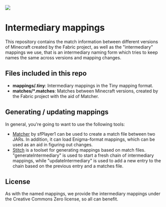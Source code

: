 [![](https://jitpack.io/v/ysesiq/FITE-Intermediary.svg)](https://jitpack.io/#ysesiq/FITE-Intermediary)
# Intermediary mappings

This repository contains the match information between different versions of Minecraft created by the Fabric project, as well as the "intermediary" mappings we use, that is an intermediary naming form which tries to keep names
the same across versions and mapping changes.

## Files included in this repo

* __mappings/<mcversion>.tiny__: Intermediary mappings in the Tiny mapping format.
* __matches/*.matches__: Matches between Minecraft versions, created by the Fabric project with the aid of Matcher.

## Generating / updating mappings

In general, you're going to want to use the following tools:

* [Matcher](https://github.com/FabricMC/Matcher) by sfPlayer1 can be used to create a match file between two JARs. In addition, it can load Enigma-format mappings, which can be used as an aid in figuring out changes.
* [Stitch](https://github.com/FabricMC/stitch) is a toolset for generating mappings based on match files. "generateIntermediary" is used to start a fresh chain of intermediary mappings, while "updateIntermediary" is used to add a new entry to the chain based on the previous entry and a matches file.

## License

As with the named mappings, we provide the intermediary mappings under the Creative Commons Zero license, so all can benefit.
